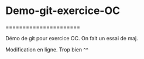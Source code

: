 # Demo-git-exercice-OC
======================

Démo de git pour exercice OC. On fait un essai de maj.

Modification en ligne. Trop bien ^^
